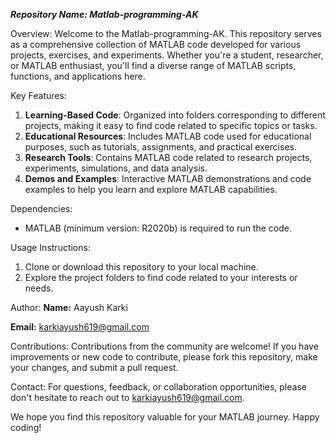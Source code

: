 ***Repository Name: Matlab-programming-AK***

Overview:
Welcome to the Matlab-programming-AK. This repository serves as a comprehensive collection of MATLAB code developed for various projects, exercises, and experiments. Whether you're a student, researcher, or MATLAB enthusiast, you'll find a diverse range of MATLAB scripts, functions, and applications here.


Key Features:
1. **Learning-Based Code**: Organized into folders corresponding to different projects, making it easy to find code related to specific topics or tasks.
2. **Educational Resources**: Includes MATLAB code used for educational purposes, such as tutorials, assignments, and practical exercises.
3. **Research Tools**: Contains MATLAB code related to research projects, experiments, simulations, and data analysis.
4. **Demos and Examples**: Interactive MATLAB demonstrations and code examples to help you learn and explore MATLAB capabilities.


Dependencies:
- MATLAB (minimum version: R2020b) is required to run the code.

Usage Instructions:
1. Clone or download this repository to your local machine.
2. Explore the project folders to find code related to your interests or needs.


Author:
**Name:** Aayush Karki

**Email:** karkiayush619@gmail.com


Contributions:
Contributions from the community are welcome! If you have improvements or new code to contribute, please fork this repository, make your changes, and submit a pull request.

Contact:
For questions, feedback, or collaboration opportunities, please don't hesitate to reach out to karkiayush619@gmail.com.

We hope you find this repository valuable for your MATLAB journey. Happy coding!
